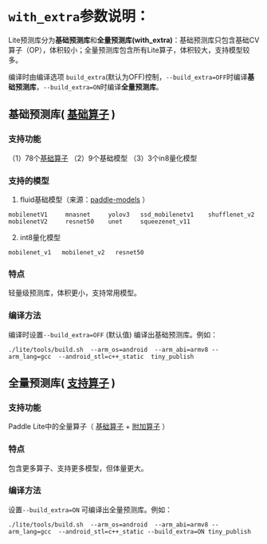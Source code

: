 
# `with_extra`参数说明：

Lite预测库分为**基础预测库**和**全量预测库(with_extra)**：基础预测库只包含基础CV算子（OP），体积较小；全量预测库包含所有Lite算子，体积较大，支持模型较多。

编译时由编译选项 `build_extra`(默认为OFF)控制，`--build_extra=OFF`时编译**基础预测库**，`--build_extra=ON`时编译**全量预测库**。

## 基础预测库( [基础算子](../introduction/support_operation_list.html#id2) )


### 支持功能

（1）78个[基础算子](../introduction/support_operation_list.html#id2)       （2）9个基础模型       （3）3个in8量化模型


### 支持的模型

1. fluid基础模型（来源：[paddle-models](https://github.com/PaddlePaddle/models) ）

```
mobilenetV1     mnasnet     yolov3   ssd_mobilenetv1    shufflenet_v2
mobilenetV2     resnet50    unet     squeezenet_v11
```

2. int8量化模型

```
mobilenet_v1   mobilenet_v2   resnet50
```

### 特点
  轻量级预测库，体积更小，支持常用模型。

### 编译方法
编译时设置`--build_extra=OFF` (默认值) 编译出基础预测库。例如：

```
./lite/tools/build.sh  --arm_os=android  --arm_abi=armv8 --arm_lang=gcc  --android_stl=c++_static  tiny_publish
```


## 全量预测库( [支持算子](../introduction/support_operation_list.html#id1) )


### 支持功能

   Paddle Lite中的全量算子（ [基础算子](../introduction/support_operation_list.html#id2) + [附加算子](../introduction/support_operation_list.html#id3) ）

### 特点
   包含更多算子、支持更多模型，但体量更大。

### 编译方法
设置`--build_extra=ON` 可编译出全量预测库。例如：

```
./lite/tools/build.sh  --arm_os=android  --arm_abi=armv8 --arm_lang=gcc  --android_stl=c++_static --build_extra=ON tiny_publish
```
